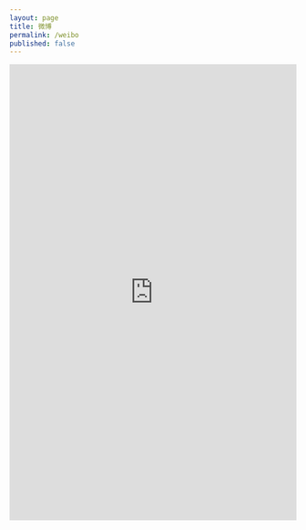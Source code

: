 ```yaml
---
layout: page
title: 微博
permalink: /weibo
published: false
---
```


<iframe width="100%" height="800" class="share_self"  frameborder="0" scrolling="no" src="http://widget.weibo.com/weiboshow/index.php?language=&width=0&height=800&fansRow=1&ptype=1&speed=0&skin=7&isTitle=1&noborder=1&isWeibo=1&isFans=1&uid=2170673893&verifier=5c007fea&dpc=1"></iframe>